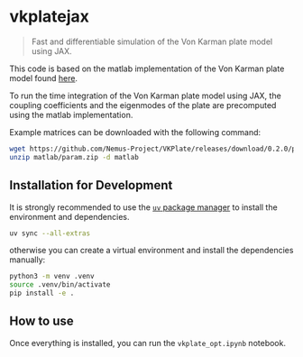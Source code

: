 # vkplatejax


> Fast and differentiable simulation of the Von Karman plate model using
> JAX.

This code is based on the matlab implementation of the Von Karman plate
model found [here](https://github.com/Nemus-Project/VKPlate).

To run the time integration of the Von Karman plate model using JAX, the
coupling coefficients and the eigenmodes of the plate are precomputed
using the matlab implementation.

Example matrices can be downloaded with the following command:

``` bash
wget https://github.com/Nemus-Project/VKPlate/releases/download/0.2.0/param.zip -P matlab
unzip matlab/param.zip -d matlab
```

## Installation for Development

It is strongly recommended to use the [`uv` package
manager](https://github.com/astral-sh/uv) to install the environment and
dependencies.

``` bash
uv sync --all-extras
```

otherwise you can create a virtual environment and install the
dependencies manually:

``` bash
python3 -m venv .venv
source .venv/bin/activate
pip install -e .
```

## How to use

Once everything is installed, you can run the `vkplate_opt.ipynb`
notebook.
